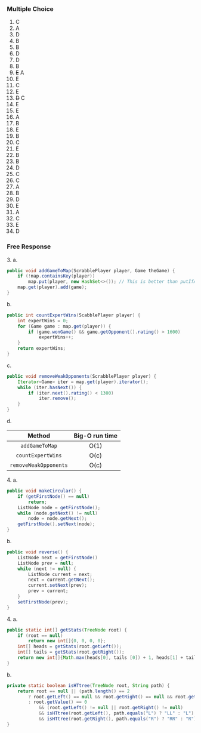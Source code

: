 ### Multiple Choice
1. C
2. A
3. D
4. B
5. B
6. D
7. D
8. B
9. ~~E~~ A
10. E
11. C
12. E
13. ~~D~~ C
14. E
15. E
16. A
17. B
18. E
19. B
20. C
21. E
22. B
23. B
24. D
25. C
26. C
27. A
28. B
29. D
30. E
31. A
32. C
33. E
34. D

### Free Response

3\. a.
```java
public void addGameToMap(ScrabblePlayer player, Game theGame) {
    if (!map.containsKey(player))
        map.put(player, new HashSet<>()); // This is better than putIfAbsent because it's lazy
	map.get(player).add(game);
}
```

b.
```java
public int countExpertWins(ScabblePlayer player) {
	int expertWins = 0;
	for (Game game : map.get(player)) {
		if (game.wonGame() && game.getOpponent().rating() > 1600)
			expertWins++;
	}
    return expertWins;
}
```

c.
```java
public void removeWeakOpponents(ScrabblePlayer player) {
	Iterator<Game> iter = map.get(player).iterator();
	while (iter.hasNext()) {
		if (iter.next().rating() < 1300)
			iter.remove();
	}
}
```

d. 

| Method                | Big-O run time |
| :-------------------: | :------------: |
| `addGameToMap`        | O(1)           |
| `countExpertWins`     | O(c)           |
| `removeWeakOpponents` | O(c)           |

4\. a.
```java
public void makeCircular() {
    if (getFirstNode() == null)
        return;
	ListNode node = getFirstNode();
	while (node.getNext() != null)
		node = node.getNext();
	getFirstNode().setNext(node);
}
```

b. 
```java
public void reverse() {
	ListNode next = getFirstNode()
	ListNode prev = null;
	while (next != null) {
		ListNode current = next;
		next = current.getNext();
		current.setNext(prev);
		prev = current;
	}
	setFirstNode(prev);
}
```

4\. a.
```java
public static int[] getStats(TreeNode root) {
	if (root == null)
		return new int[]{0, 0, 0, 0};
	int[] heads = getStats(root.getLeft());
	int[] tails = getStats(root.getRight());
	return new int[]{Math.max(heads[0], tails [0]) + 1, heads[1] + tails [1], heads[2] + tails[2] + heads[1], heads[3] + tails[3] + tails[1]};
}
```

b. 
```java
private static boolean isHTtree(TreeNode root, String path) {
    return root == null || (path.length() == 2 
        ? root.getLeft() == null && root.getRight() == null && root.getValue() > 0)
        : root.getValue() == 0 
            && (root.getLeft() != null || root.getRight() != null) 
            && isHTtree(root.getLeft(), path.equals("L") ? "LL" : "L") 
            && isHTtree(root.getRight(), path.equals("R") ? "RR" : "R")
}
```